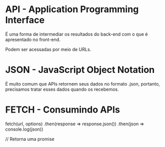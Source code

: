 # API - Application Programming Interface

É uma forma de intermediar os resultados do back-end com o que é apresentado no front-end.

Podem ser acessadas por meio de URLs. 

# JSON - JavaScript Object Notation

É muito comum que APIs retornem seus dados no formato .json, portanto, precisamos tratar esses dados quando os recebemos.

# FETCH - Consumindo APIs

fetch(url, options)
    .then(response => response.json())
    .then(json => console.log(json))
    
// Retorna uma promise    
